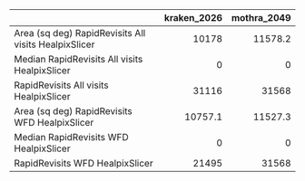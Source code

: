 |                                                      |   kraken_2026 |   mothra_2049 |
|:-----------------------------------------------------|--------------:|--------------:|
| Area (sq deg) RapidRevisits All visits HealpixSlicer |       10178   |       11578.2 |
| Median RapidRevisits All visits HealpixSlicer        |           0   |           0   |
| RapidRevisits All visits HealpixSlicer               |       31116   |       31568   |
| Area (sq deg) RapidRevisits WFD HealpixSlicer        |       10757.1 |       11527.3 |
| Median RapidRevisits WFD HealpixSlicer               |           0   |           0   |
| RapidRevisits WFD HealpixSlicer                      |       21495   |       31568   |
